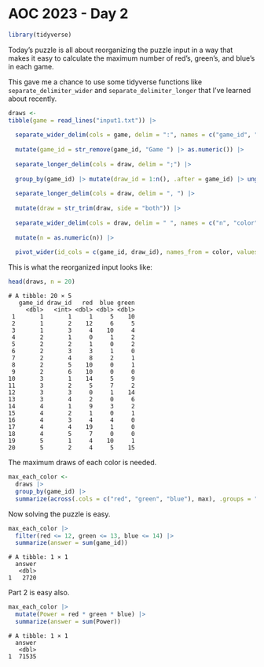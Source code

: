 AOC 2023 - Day 2
================

``` r
library(tidyverse)
```

Today’s puzzle is all about reorganizing the puzzle input in a way that
makes it easy to calculate the maximum number of red’s, green’s, and
blue’s in each game.

This gave me a chance to use some tidyverse functions like
`separate_delimiter_wider` and `separate_delimiter_longer` that I’ve
learned about recently.

``` r
draws <-
tibble(game = read_lines("input1.txt")) |>
  
  separate_wider_delim(cols = game, delim = ":", names = c("game_id", "draw")) |>
  
  mutate(game_id = str_remove(game_id, "Game ") |> as.numeric()) |>
  
  separate_longer_delim(cols = draw, delim = ";") |>
  
  group_by(game_id) |> mutate(draw_id = 1:n(), .after = game_id) |> ungroup() |>
  
  separate_longer_delim(cols = draw, delim = ", ") |>
  
  mutate(draw = str_trim(draw, side = "both")) |>
  
  separate_wider_delim(cols = draw, delim = " ", names = c("n", "color")) |>
  
  mutate(n = as.numeric(n)) |>
  
  pivot_wider(id_cols = c(game_id, draw_id), names_from = color, values_from = n, values_fill = 0)
```

This is what the reorganized input looks like:

``` r
head(draws, n = 20)
```

    # A tibble: 20 × 5
       game_id draw_id   red  blue green
         <dbl>   <int> <dbl> <dbl> <dbl>
     1       1       1     1     5    10
     2       1       2    12     6     5
     3       1       3     4    10     4
     4       2       1     0     1     2
     5       2       2     1     0     2
     6       2       3     3     1     0
     7       2       4     8     2     1
     8       2       5    10     0     1
     9       2       6    10     0     0
    10       3       1    14     5     9
    11       3       2     5     7     2
    12       3       3     0     1    14
    13       3       4     2     0     6
    14       4       1     9     3     2
    15       4       2     1     0     1
    16       4       3     4     4     0
    17       4       4    19     1     0
    18       4       5     7     0     0
    19       5       1     4    10     1
    20       5       2     4     5    15

The maximum draws of each color is needed.

``` r
max_each_color <-
  draws |> 
  group_by(game_id) |> 
  summarize(across(.cols = c("red", "green", "blue"), max), .groups = "drop")
```

Now solving the puzzle is easy.

``` r
max_each_color |> 
  filter(red <= 12, green <= 13, blue <= 14) |> 
  summarize(answer = sum(game_id))
```

    # A tibble: 1 × 1
      answer
       <dbl>
    1   2720

Part 2 is easy also.

``` r
max_each_color |>
  mutate(Power = red * green * blue) |> 
  summarize(answer = sum(Power))
```

    # A tibble: 1 × 1
      answer
       <dbl>
    1  71535
